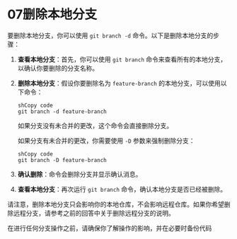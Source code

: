 # 07删除本地分支

要删除本地分支，你可以使用 `git branch -d` 命令。以下是删除本地分支的步骤：

1. **查看本地分支**：首先，你可以使用 `git branch` 命令来查看所有的本地分支，以确认你要删除的分支名称。

2. **删除本地分支**：假设你要删除名为 `feature-branch` 的本地分支，可以使用以下命令：

   ```
   shCopy code
   git branch -d feature-branch
   ```

   如果分支没有未合并的更改，这个命令会直接删除分支。

   如果分支有未合并的更改，你需要使用 `-D` 参数来强制删除分支：

   ```
   shCopy code
   git branch -D feature-branch
   ```

3. **确认删除**：命令会删除分支并显示确认消息。

4. **查看本地分支**：再次运行 `git branch` 命令，确认本地分支是否已经被删除。

请注意，删除本地分支只会影响你的本地仓库，不会影响远程仓库。如果你希望删除远程分支，请参考之前的回答中关于删除远程分支的说明。

在进行任何分支操作之前，请确保你了解操作的影响，并在必要时备份代码